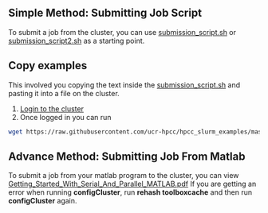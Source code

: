 
## Simple Method: Submitting Job Script

To submit a job from the cluster, you can use [submission_script.sh](submission_script.sh) or [submission_script2.sh](submission_script2.sh) as a starting point.

## Copy examples

This involved you copying the text inside the [submission_script.sh](submission_script.sh) and pasting it into a file on the cluster.
1. [Login to the cluster](https://hpcc.ucr.edu/manuals_linux-basics_intro#how-to-get-access)
2. Once logged in you can run
```bash
wget https://raw.githubusercontent.com/ucr-hpcc/hpcc_slurm_examples/master/matlab/submission_script.sh
```

## Advance Method: Submitting Job From Matlab

To submit a job from your matlab program to the cluster, you can view [Getting_Started_With_Serial_And_Parallel_MATLAB.pdf](Getting_Started_With_Serial_And_Parallel_MATLAB.pdf)
If you are getting an error when running **configCluster**, run **rehash toolboxcache** and then run **configCluster** again.
